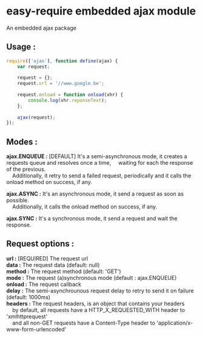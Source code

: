 easy-require embedded ajax module<a name="ajax"></a>
=================================

An embedded ajax package


Usage :
-------

```JavaScript
require(['ajax'], function define(ajax) {
    var request;
    
    request = {};
    request.url = '//www.google.be';
    
    request.onload = function onload(xhr) {
        console.log(xhr.reponseText);
    };
    
    ajax(request);
});
```


Modes :
------------

<b>ajax.ENQUEUE :</b> [DEFAULT] It's a semi-asynchronous mode, it creates a requests queue and resolves once a time, &nbsp;&nbsp;&nbsp;&nbsp;waiting for each the response of the previous.<br />
&nbsp;&nbsp;&nbsp;&nbsp;Additionally, it retry to send a failed request, periodically and it calls the onload method on success, if any.

<b>ajax.ASYNC :</b>  It's an asynchronous mode, it send a request as soon as possible.<br />
&nbsp;&nbsp;&nbsp;&nbsp;Additionally, it calls the onload method on success, if any.

<b>ajax.SYNC :</b>  It's a synchronous mode, it send a request and wait the response.


Request options :
-----------------

<b>url :</b> [REQUIRED] The request url<br />
<b>data :</b> The request data (default: null)<br />
<b>method :</b> The request method (default: 'GET')<br />
<b>mode :</b> The request (a)synchronous mode (default : ajax.ENQUEUE)<br />
<b>onload :</b> The request callback<br />
<b>delay :</b> The semi-asynchrounous request delay to retry to send it on failure (default: 1000ms)<br />
<b>headers :</b> The request headers, is an object that contains your headers<br />
&nbsp;&nbsp;&nbsp;&nbsp;by default, all requests have a HTTP_X_REQUESTED_WITH header to 'xmlhttprequest'<br />
&nbsp;&nbsp;&nbsp;&nbsp;and all non-GET requests have a Content-Type header to 'application/x-www-form-urlencoded'
